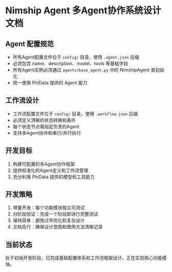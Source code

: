 # Nimship Agent 多Agent协作系统设计文档

## Agent 配置规范
- 所有Agent配置文件位于 `config/` 目录，使用 `.agent.json` 后缀
- 必须包含 name、description、model、tools 等基础字段
- 所有Agent实例必须通过 `agents/base_agent.py` 中的 NimshipAgent 类初始化
- 统一使用 PhiData 提供的 Agent 能力

## 工作流设计
- 工作流配置文件位于 `config/` 目录，使用 `.workflow.json` 后缀
- 必须定义清晰的状态转换和条件
- 每个状态节点需指定负责的Agent
- 支持多Agent协作和串行/并行执行

## 开发目标
1. 构建可配置的多Agent协作框架
2. 提供标准化的Agent定义和工作流管理
3. 充分利用 PhiData 提供的模型和工具能力

## 开发策略
1. 增量开发：每个功能模块独立可测试
2. 分阶段验证：完成一个阶段即进行完整测试
3. 保持简单：避免过早优化和复杂设计
4. 文档先行：确保设计意图和使用方法清晰记录

## 当前状态
处于初始开发阶段，已完成基础配置体系和工作流框架设计，正在实现核心功能模块。